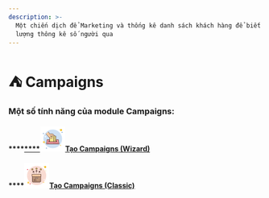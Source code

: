 ```yaml
---
description: >-
  Một chiến dịch để Marketing và thống kê danh sách khách hàng để biết được số
  lượng thông kê số người qua
---
```


# ⛺ Campaigns

### Một số tính năng của module Campaigns:

#### ****[****![](../../../.gitbook/assets/icons8-elections-50.png)**Tạo Campaigns (Wizard)**](tao-campaigns-wizard.md)

#### ****![](../../../.gitbook/assets/icons8-multichannel-50.png)[Tạo Campaigns (Classic)](tao-campaigns-classic.md)
